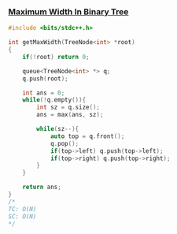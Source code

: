 ### [Maximum Width In Binary Tree](https://www.codingninjas.com/studio/problems/maximum-width-in-binary-tree_8230710?challengeSlug=striver-sde-challenge&leftPanelTab=0)

```cpp
#include <bits/stdc++.h> 

int getMaxWidth(TreeNode<int> *root)
{
    if(!root) return 0;

    queue<TreeNode<int> *> q;
    q.push(root);

    int ans = 0;
    while(!q.empty()){
        int sz = q.size();
        ans = max(ans, sz);

        while(sz--){
            auto top = q.front();
            q.pop();
            if(top->left) q.push(top->left);
            if(top->right) q.push(top->right);
        }
    }

    return ans;
}
/*
TC: O(N)
SC: O(N)
*/
```